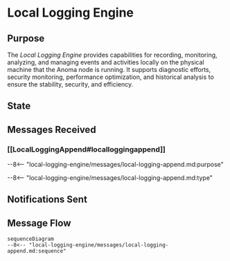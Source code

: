 <div class="engine">

# Local Logging Engine

## Purpose

<!-- --8<-- [start:purpose] -->

The *Local Logging Engine* provides capabilities for recording, monitoring, analyzing, and managing events and activities
locally on the physical machine that the Anoma node is running.
It supports diagnostic efforts, security monitoring, performance optimization, and historical analysis to ensure the stability, security, and efficiency. 

<!-- --8<-- [end:purpose] -->

## State


## Messages Received

### [[LocalLoggingAppend#localloggingappend]]

--8<-- "local-logging-engine/messages/local-logging-append.md:purpose"

--8<-- "local-logging-engine/messages/local-logging-append.md:type"


## Notifications Sent


## Message Flow


 <!-- --8<-- [start:messages] -->
 ```mermaid
 sequenceDiagram
 --8<-- "local-logging-engine/messages/local-logging-append.md:sequence"
 ```
 <!-- --8<-- [end:messages] -->

</div>

